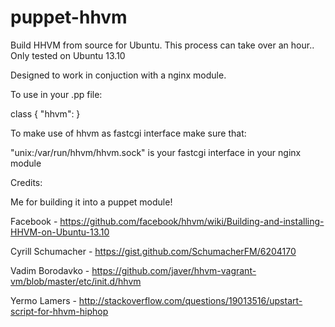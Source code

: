 puppet-hhvm
===========

Build HHVM from source for Ubuntu. This process can take over an hour.. Only tested on Ubuntu 13.10

Designed to work in conjuction with a nginx module.

To use in your .pp file:

class { "hhvm": }

To make use of hhvm as fastcgi interface make sure that:

"unix:/var/run/hhvm/hhvm.sock" is your fastcgi interface in your nginx module

Credits:

Me for building it into a puppet module!

Facebook - https://github.com/facebook/hhvm/wiki/Building-and-installing-HHVM-on-Ubuntu-13.10

Cyrill Schumacher - https://gist.github.com/SchumacherFM/6204170

Vadim Borodavko - https://github.com/javer/hhvm-vagrant-vm/blob/master/etc/init.d/hhvm

Yermo Lamers - http://stackoverflow.com/questions/19013516/upstart-script-for-hhvm-hiphop
